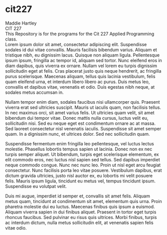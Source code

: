 # cit227
Maddie Hartley</br>
CIT 227</br>
This Repository is for the programs for the Cit 227 Applied Programming class.</br>
Lorem ipsum dolor sit amet, consectetur adipiscing elit. Suspendisse sodales id dui vitae convallis. Mauris facilisis bibendum varius. Aliquam et tristique nibh, eu dignissim lacus. Quisque non aliquam ligula. Pellentesque ipsum ipsum, fringilla ac tempor id, aliquam sed tortor. Nunc eleifend eros in diam dapibus, quis viverra ex ornare. Nullam vel lorem eu turpis dignissim sollicitudin eget at felis. Cras placerat justo quis neque hendrerit, ac fringilla purus scelerisque. Maecenas aliquam, tellus quis lacinia vestibulum, felis quam eleifend urna, et interdum libero libero ac purus. Duis metus leo, convallis et dapibus vitae, venenatis et odio. Duis egestas nibh neque, at sodales metus accumsan in.

Nullam tempor enim diam, sodales faucibus nisi ullamcorper quis. Praesent viverra erat sed ultricies suscipit. Mauris ut iaculis quam, non facilisis tellus. In nec maximus orci, sit amet varius felis. Ut ultricies quam velit, sit amet bibendum dui tempor vitae. Donec mattis nulla cursus, luctus velit eu, sollicitudin nisi. Sed eu neque eget est condimentum ornare ac at massa. Sed laoreet consectetur nisl venenatis iaculis. Suspendisse sit amet semper quam. In a dignissim nunc, et ultrices dolor. Sed nec sollicitudin quam.

Suspendisse fermentum enim fringilla leo pellentesque, vel luctus lectus molestie. Phasellus lobortis tempus sapien ut lacinia. Donec non ex nec turpis semper aliquet. Ut bibendum, turpis eget scelerisque elementum, ex elit commodo eros, nec luctus nisl sapien sed tellus. Sed dapibus imperdiet neque commodo congue. Nunc nec nunc leo. Proin ut nisl eget arcu feugiat consectetur. Nunc facilisis porta leo vitae posuere. Vestibulum dapibus, erat dictum gravida ultricies, justo nisl auctor ex, eu lobortis mi velit posuere felis. Mauris ipsum ligula, tincidunt eu metus vel, tempus tincidunt ipsum. Suspendisse eu volutpat velit.

Duis mi augue, imperdiet id semper et, convallis sit amet felis. Aliquam metus quam, tincidunt at condimentum sit amet, elementum quis urna. Proin pharetra molestie dui eu luctus. Maecenas finibus quis ipsum a euismod. Aliquam viverra sapien in dui finibus aliquet. Praesent in tortor eget turpis rhoncus faucibus. Sed pulvinar eu risus quis ultrices. Morbi finibus, turpis ac interdum dictum, nulla metus sollicitudin elit, at venenatis sapien felis vitae odio.

